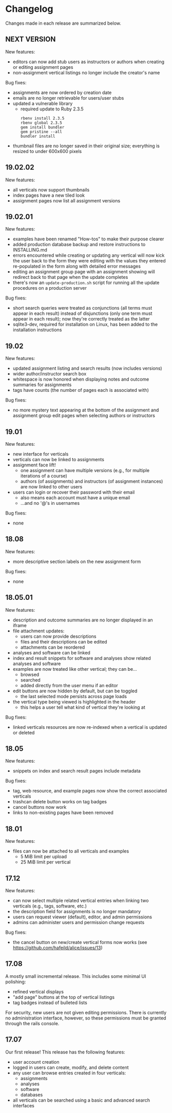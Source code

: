 # Changelog

Changes made in each release are summarized below.

## NEXT VERSION

New features:

  * editors can now add stub users as instructors or authors when creating or editing assignment pages
  * non-assignment vertical listings no longer include the creator's name

Bug fixes:

  * assignments are now ordered by creation date
  * emails are no longer retrievable for users/user stubs
  * updated a vulnerable library
    - required update to Ruby 2.3.5
      ```
      rbenv install 2.3.5
      rbenv global 2.3.5
      gem install bundler
      gem pristine --all
      bundler install
      ```
  * thumbnail files are no longer saved in their original size; everything is
    resized to under 600x600 pixels


## 19.02.02

New features:

  * all verticals now support thumbnails
  * index pages have a new tiled look
  * assignment pages now list all assignment versions

## 19.02.01

New features:

  * examples have been renamed "How-tos" to make their purpose clearer
  * added production database backup and restore instructions to INSTALLING.md
  * errors encountered while creating or updating any vertical will now
    kick the user back to the form they were editing with the values they
    entered re-populated in the form along with detailed error messages
  * editing an assignment group page with an assignment showing will
    redirect back to that page when the update completes
  * there's now an `update-production.sh` script for running all the update
    procedures on a production server

Bug fixes: 

  * short search queries were treated as conjunctions (all terms must appear in
    each result) instead of disjunctions (only one term must appear in each
    result); now they're correctly treated as the latter
  * sqlite3-dev, required for installation on Linux, has been added to the
    installation instructions

## 19.02

New features:

  * updated assignment listing and search results (now includes versions)
  * wider author/instructor search box
  * whitespace is now honored when displaying notes and outcome summaries
    for assignments
  * tags have counts (the number of pages each is associated with)

Bug fixes:

  * no more mystery text appearing at the bottom of the assignment and
    assignment group edit pages when selecting authors or instructors

## 19.01

New features:

  * new interface for verticals
  * verticals can now be linked to assignments
  * assignment face lift!
    - one assignment can have multiple versions (e.g., for multiple iterations
      of a course)
    - authors (of assignments) and instructors (of assignment instances)
      are now linked to other users
  * users can login or recover their password with their email
    - also means each account must have a unique email
    - ...and no '@'s in usernames

Bug fixes:

  * none

## 18.08

New features:

  * more descriptive section labels on the new assignment form

Bug fixes:

  * none

## 18.05.01

New features:

  * description and outcome summaries are no longer displayed in an iframe
  * file attachment updates:
      - users can now provide descriptions
      - files and their descriptions can be edited
      - attachments can be reordered
  * analyses and software can be linked
  * index and result snippets for software and analyses show related 
      analyses and software
  * examples are now treated like other vertical; they can be...
      - browsed
      - searched
      - added directly from the user menu if an editor
  * edit buttons are now hidden by default, but can be toggled
      - the last selected mode persists across page loads
  * the vertical type being viewed is highlighted in the header
      - this helps a user tell what kind of vertical they're looking at
    

Bug fixes:

  * linked verticals resources are now re-indexed when a vertical is updated
    or deleted

## 18.05

New features:

  * snippets on index and search result pages include metadata

Bug fixes:

  * tag, web resource, and example pages now show the correct associated
    verticals
  * trashcan delete button works on tag badges
  * cancel buttons now work
  * links to non-existing pages have been removed

## 18.01

New features:

  * files can now be attached to all verticals and examples
    - 5 MiB limit per upload
    - 25 MiB limit per vertical

## 17.12

New features:

  * can now select multiple related vertical entries when linking two
    verticals (e.g., tags, software, etc.)
  * the description field for assignments is no longer mandatory
  * users can request viewer (default), editor, and admin permissions
  * admins can administer users and permission change requests
  
Bug fixes:

  * the cancel button on new/create vertical forms now works (see
    https://github.com/hafeild/alice/issues/13)

## 17.08

A mostly small incremental release. This includes some minimal UI polishing:

  * refined vertical displays
  * "add page" buttons at the top of vertical listings
  * tag badges instead of bulleted lists

For security, new users are not given editing permissions. There is currently
no administration interface, however, so these permissions must be granted
through the rails console.

## 17.07

Our first release! This release has the following features:

  * user account creation
  * logged in users can create, modify, and delete content
  * any user can browse entries created in four verticals:
    - assignments
    - analyses
    - software
    - databases
  * all verticals can be searched using a basic and advanced search
    interfaces

